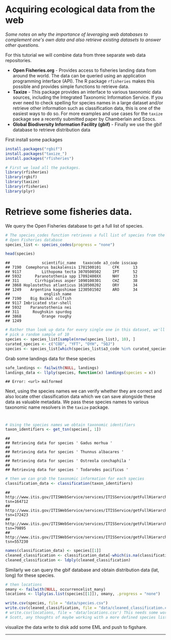 
# Acquiring ecological data from the web 

*Some notes on why the importance of leveraging web databases to complement one's own data and also retrieve existing datasets to answer other questions.*

For this tutorial we will combine data from three separate web data repositories. 

* **Open Fisheries.org** - Provides access to fisheries landing data from around the world. The data can be queried using an application programming interface (API). The R package `rfisheries` makes this possible and provides simple functions to retrieve data.
* **Taxize** - This package provides an interface to various taxonomic data sources, including the Integrated Taxonomic Information Service. If you ever need to check spelling for species names in a large dataset and/or retrieve other information such as classification data, this is one of the easiest ways to do so. For more examples and use cases for the `taxize` package see a recently submitted paper by Chamberlain and Szocs. 
* **Global Biodiversity Information Facility (gbif)** - Finally we use the gbif database to retrieve distribution data


First install some packages


```r
install.packages("rgbif")
install.packages("taxize_")
install.packages("rfisheries")
```



```r
# First we load all the packages.
library(rfisheries)
library(rgbif)
library(taxize)
library(rfisheries)
library(plyr)
```

# Retrieve some fisheries data. 
We query the Open Fisheries database to get a full list of species. 

```r
# The species_codes function retrieves a full list of species from the
# Open Fisheries database
species_list <- species_codes(progress = "none")
```



```r
head(species)
```

```
##              scientific_name   taxocode a3_code isscaap
## 7190  Comephorus baikalensis 1781500101     CFK      13
## 9117         Lithopoma tecta 3070500502     IPT      52
## 5932      Paranotothenia spp 17092400XX     NHY      33
## 311       Cirrhigaleus asper 1090100301     CHZ      38
## 3868 Hoplostethus atlanticus 1610500202     ORY      34
## 1249    Argentina kagoshimae 1230501502     ARO      34
##               english_name
## 7190    Big Baikal oilfish
## 9117 Imbricated star-shell
## 5932    Paranotothenia nei
## 311      Roughskin spurdog
## 3868         Orange roughy
## 1249
```

```r
# Rather than look up data for every single one in this dataset, we'll
# pick a random sample of 10
species <- species_list[sample(nrow(species_list), 10), ]
curated_species <- c("COD", "YFT", "OYH", "SQJ")
species <- species_list[which(species_list$a3_code %in% curated_species), ]
```


Grab some landings data for these species



```r
safe_landings <- failwith(NULL, landings)
landings_data <- llply(species, function(x) landings(species = x))
```

```
## Error: <url> malformed
```


Next, using the species names we can verify whether they are correct and also locate other classification data which we can save alongside these data as valuable metadata. We pass these species names to various taxonomic name resolvers in the `taxize` package.

#

```r
# Using the species names we obtain taxonomic identifiers
taxon_identifiers <- get_tsn(species[, 1])
```

```
## 
## Retrieving data for species ' Gadus morhua '
## 
## Retrieving data for species ' Thunnus albacares '
## 
## Retrieving data for species ' Ostreola conchaphila '
## 
## Retrieving data for species ' Todarodes pacificus '
```

```r
# then we can grab the taxonomic information for each species
classification_data <- classification(taxon_identifiers)
```

```
## http://www.itis.gov/ITISWebService/services/ITISService/getFullHierarchyFromTSN?tsn=164712
## http://www.itis.gov/ITISWebService/services/ITISService/getFullHierarchyFromTSN?tsn=172423
## http://www.itis.gov/ITISWebService/services/ITISService/getFullHierarchyFromTSN?tsn=79895
## http://www.itis.gov/ITISWebService/services/ITISService/getFullHierarchyFromTSN?tsn=557230
```

```r
names(classification_data) <- species[[1]]
cleaned_classification <- classification_data[-which(is.na(classification_data))]
cleaned_classification <- ldply(cleaned_classification)
```

Similarly we can query the gbif database and obtain distribution data (lat, long) for these species.



```r
# then locations
omany <- failwith(NULL, occurrencelist_many)
locations <- llply(as.list(species[[1]]), omany, .progress = "none")
```



```r
write.csv(species, file = "data/species.csv")
write.csv(cleaned_classification, file = "data/cleaned_classification.csv")
# write.csv(locations, file = 'data/locations.csv') This needs some work.
# Scott, any thoughts of maybe working with a more defined species list?
```


visualize the data
write to disk
add some EML
and push to figshare.

---


